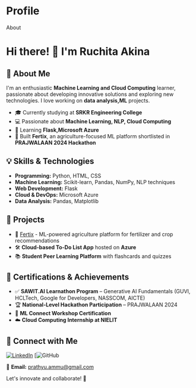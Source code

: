 # Profile
About
# Hi there! 👋 I'm Ruchita Akina

## 🚀 About Me

I'm an enthusiastic **Machine Learning and Cloud Computing** learner, passionate about developing innovative solutions and exploring new technologies. I love working on **data analysis,ML** projects. 

- 🎓 Currently studying at **SRKR Engineering College**
- 💻 Passionate about **Machine Learning, NLP, Cloud Computing**
- 🌱 Learning **Flask,Microsoft Azure**
- 🚀 Built **Fertix**, an agriculture-focused ML platform shortlisted in **PRAJWALAAN 2024 Hackathon**

## 💡 Skills & Technologies

- **Programming:** Python, HTML, CSS
- **Machine Learning:** Scikit-learn, Pandas, NumPy, NLP techniques
- **Web Development:** Flask
- **Cloud & DevOps:** Microsoft Azure
- **Data Analysis:** Pandas, Matplotlib

## 📌 Projects

- 🌿 [Fertix](#) - ML-powered agriculture platform for fertilizer and crop recommendations
- 🛠️ **Cloud-based To-Do List App** hosted on **Azure**
- 📚 **Student Peer Learning Platform** with flashcards and quizzes
  

## 📜 Certifications & Achievements

- ✅ **SAWIT.AI Learnathon Program** – Generative AI Fundamentals (GUVI, HCLTech, Google for Developers, NASSCOM, AICTE)
- 🏆 **National-Level Hackathon Participation** – PRAJWALAAN 2024
- 📜 **ML Connect Workshop Certification**
- ☁️ **Cloud Computing Internship at NIELIT**

## 🔗 Connect with Me

[![LinkedIn](https://img.shields.io/badge/LinkedIn-Profile-blue?style=flat&logo=linkedin)](https://www.linkedin.com/in/yourprofile)
[![GitHub]()


📧 **Email:** prathyu.ammu@gmail.com

Let's innovate and collaborate! 🚀
